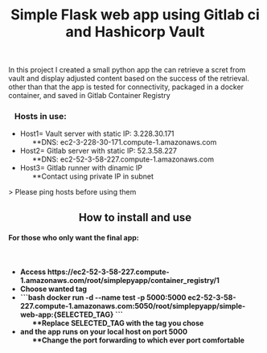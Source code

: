 <h1 align="center"> Simple Flask web app using Gitlab ci and Hashicorp Vault </h1>
<br/>
<p> 
  In this project I created a small python app the can retrieve a scret from vault and display adjusted content based on the success of the retrieval.
  <br/>
  other than that the app is tested for connectivity, packaged in a docker container, and saved in Gitlab Container Registry 
</p>

<h3>&ensp; Hosts in use:</h3>
<ul>
  <li>
      Host1= Vault server with static IP: 3.228.30.171
      <ol>
        **DNS: ec2-3-228-30-171.compute-1.amazonaws.com 
      </ol>
  </li>
  <li>Host2= Gitlab server with static IP: 52.3.58.227
      <ol>**DNS: ec2-52-3-58-227.compute-1.amazonaws.com</ol>
  </li>
  <li>Host3= Gitlab runner with dinamic IP
      <ol>
        **Contact using private IP in subnet 
      </ol>
  </li>
</ul>
> Please ping hosts before using them

<h2 align="center"> How to install and use </h2>

<h4>For those who only want the final app:<h4>
<br/>
<ul>
    <li>Access https://ec2-52-3-58-227.compute-1.amazonaws.com/root/simplepyapp/container_registry/1</li>
    <li>Choose wanted tag</li>
    <li>```bash
        docker run -d --name test -p 5000:5000 ec2-52-3-58-227.compute-1.amazonaws.com:5050/root/simplepyapp/simple-web-app:{SELECTED_TAG}
        ```
            <ol>
                **Replace SELECTED_TAG with the tag you chose
            </ol> 
    </li>
    <li>and the app runs on your local host on port 5000
        <ol>**Change the port forwarding to which ever port comfortable</ol>
    </li>
</ul>
